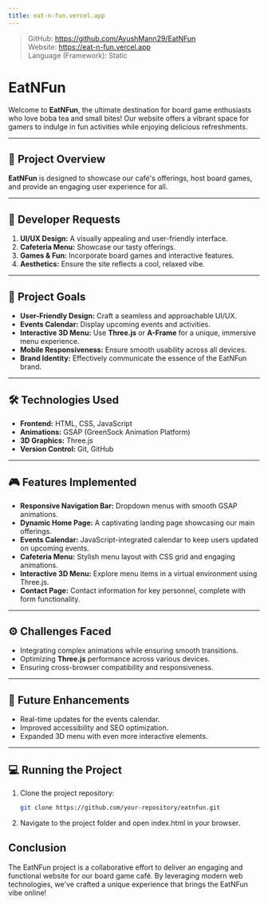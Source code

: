 ```yaml
---
title: eat-n-fun.vercel.app
---
```


> GitHub: https://github.com/AyushMann29/EatNFun <br/>
> Website: https://eat-n-fun.vercel.app <br/>
> Language (Framework): Static

# EatNFun

Welcome to **EatNFun**, the ultimate destination for board game enthusiasts who love boba tea and small bites! Our website offers a vibrant space for gamers to indulge in fun activities while enjoying delicious refreshments.

---

## 🎯 Project Overview

**EatNFun** is designed to showcase our café's offerings, host board games, and provide an engaging user experience for all.

---

## 🔧 Developer Requests

1. **UI/UX Design:** A visually appealing and user-friendly interface.
2. **Cafeteria Menu:** Showcase our tasty offerings.
3. **Games & Fun:** Incorporate board games and interactive features.
4. **Aesthetics:** Ensure the site reflects a cool, relaxed vibe.

---

## 🚀 Project Goals

- **User-Friendly Design:** Craft a seamless and approachable UI/UX.
- **Events Calendar:** Display upcoming events and activities.
- **Interactive 3D Menu:** Use **Three.js** or **A-Frame** for a unique, immersive menu experience.
- **Mobile Responsiveness:** Ensure smooth usability across all devices.
- **Brand Identity:** Effectively communicate the essence of the EatNFun brand.

---

## 🛠 Technologies Used

- **Frontend:** HTML, CSS, JavaScript
- **Animations:** GSAP (GreenSock Animation Platform)
- **3D Graphics:** Three.js
- **Version Control:** Git, GitHub

---

## 🎮 Features Implemented

- **Responsive Navigation Bar:** Dropdown menus with smooth GSAP animations.
- **Dynamic Home Page:** A captivating landing page showcasing our main offerings.
- **Events Calendar:** JavaScript-integrated calendar to keep users updated on upcoming events.
- **Cafeteria Menu:** Stylish menu layout with CSS grid and engaging animations.
- **Interactive 3D Menu:** Explore menu items in a virtual environment using Three.js.
- **Contact Page:** Contact information for key personnel, complete with form functionality.

---

## ⚙️ Challenges Faced

- Integrating complex animations while ensuring smooth transitions.
- Optimizing **Three.js** performance across various devices.
- Ensuring cross-browser compatibility and responsiveness.

---

## 🌟 Future Enhancements

- Real-time updates for the events calendar.
- Improved accessibility and SEO optimization.
- Expanded 3D menu with even more interactive elements.

---

## 💻 Running the Project

1. Clone the project repository:
   ```bash
   git clone https://github.com/your-repository/eatnfun.git
2. Navigate to the project folder and open index.html in your browser.

## Conclusion
The EatNFun project is a collaborative effort to deliver an engaging and functional website for our board game café. By leveraging modern web technologies, we've crafted a unique experience that brings the EatNFun vibe online!